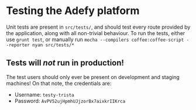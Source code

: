 Testing the Adefy platform
=====================================

Unit tests are present in `src/tests/`, and should test every route provided by the application, along with all non-trivial behaviour. To run the tests, either use `grunt test`, or manually run `mocha --compilers coffee:coffee-script --reporter nyan src/tests/*`

Tests will *not* run in production!
-----------------------------------
The test users should only ever be present on development and staging machines! On that note, the credentials are:

* Username: `testy-trista`
* Password: `AvPV52ujHpmhUJjzorBx7aixkrIIKrca`